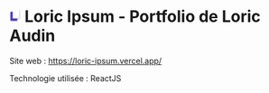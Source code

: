 # <img src="public/images/icone.png" width="20px"> Loric Ipsum - Portfolio de Loric Audin

Site web : https://loric-ipsum.vercel.app/

Technologie utilisée : ReactJS